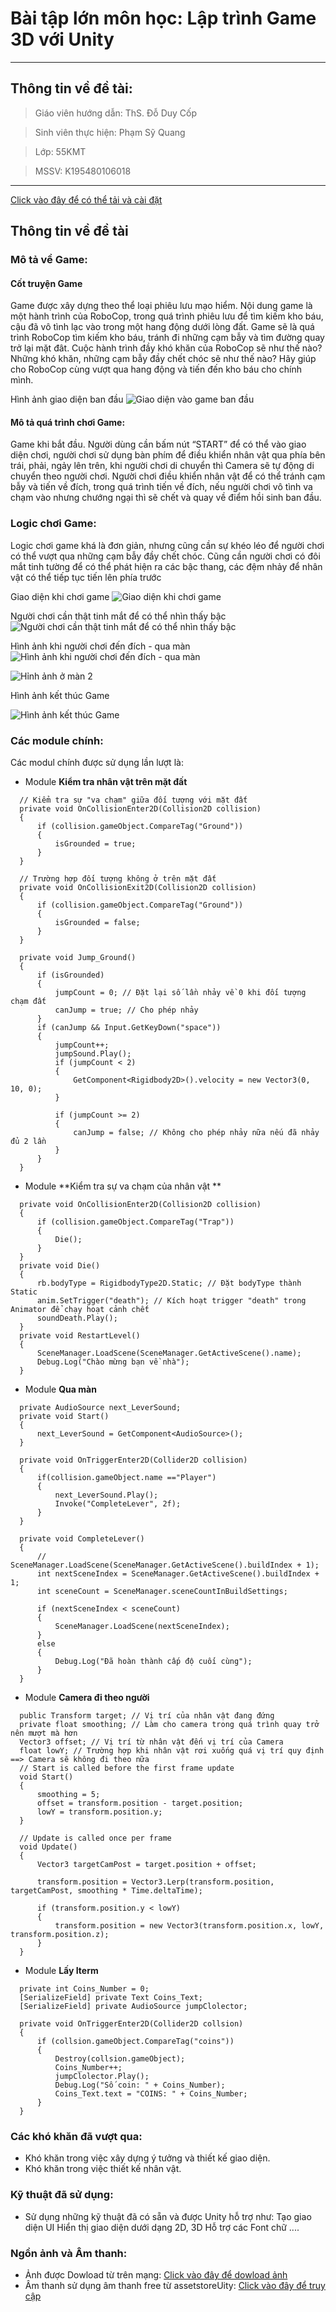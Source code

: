 # Bài tập lớn môn học: Lập trình Game 3D với Unity
***
## Thông tin về đề tài:
> Giáo viên hướng dẫn: ThS. Đỗ Duy Cốp

> Sinh viên thực hiện: Phạm Sỹ Quang

> Lớp:                 55KMT

> MSSV:                K195480106018
***
[Click vào đây để có thể tải và cài đặt](https://drive.google.com/file/d/1VXdVF_d1QBM52HeN76qbjzNCgxOTgKOt/view?usp=sharing)
## Thông tin về đề tài
### Mô tả về Game:
#### Cốt truyện Game

Game được xây dựng theo thể loại phiêu lưu mạo hiểm.
Nội dung game là một hành trình của RoboCop, trong quá trình phiêu lưu để tìm kiếm kho báu, cậu đã vô tình lạc vào trong một hang động dưới lòng đất. Game sẽ là quá trình RoboCop tìm kiếm kho báu, tránh đi những cạm bẫy và tìm đường quay trở lại mặt đât.
Cuộc hành trình đầy khó khăn của RoboCop sẽ như thế nào?
Những khó khăn, những cạm bẫy đầy chết chóc sẽ như thế nào?
Hãy giúp cho RoboCop cùng vượt qua hang động và tiến đến kho báu cho chính mình.

Hình ảnh giao diện ban đầu
![Giao diện vào game ban đầu](https://i.imgur.com/EeHRvLW.png)
#### Mô tả quá trình chơi Game:

Game khi bắt đầu. Người dùng cần bấm nút “START” để có thể vào giao diện chơi, người chơi sử dụng bàn phím để điều khiển nhân vật qua phía bên trái, phải, ngảy lên trên, khi người chơi di chuyển thì Camera sẽ tự động di chuyển theo người chơi. Người chơi điều khiển nhân vật để có thể tránh cạm bẫy và tiến về đích, trong quá trình tiến về đích, nếu người chơi vô tình va chạm vào nhưng chướng ngại thì sẽ chết và quay về điểm hồi sinh ban đầu.


### Logic chơi Game:
Logic chơi game khá là đơn giản, nhưng cũng cần sự khéo léo để người chơi có thể vượt qua những cạm bẫy đầy chết chóc. Cũng cần người chơi có đôi mắt tinh tường để có thể phát hiện ra các bậc thang, các đệm nhảy để nhân vật có thể tiếp tục tiến lên phía trước

Giao diện khi chơi game
![Giao diện khi chơi game](https://i.imgur.com/GaVwwsT.png)

Người chơi cần thật tinh mắt để có thể nhìn thấy bậc
![Người chơi cần thật tinh mắt để có thể nhìn thấy bậc](https://i.imgur.com/8Htgiu7.png)

Hình ảnh khi người chơi đến đích - qua màn
![Hình ảnh khi người chơi đến đích - qua màn](https://i.imgur.com/vm7o86T.png)

![Hỉnh ảnh ở màn 2](https://i.imgur.com/WZshYO2.png)

Hình ảnh kết thúc Game

![Hình ảnh kết thúc Game](https://i.imgur.com/7UiZXCg.png)

### Các module chính:
Các modul chính được sử dụng lần lượt là:
- Module **Kiểm tra nhân vật trên mặt đất**
```
  // Kiểm tra sự "va chạm" giữa đối tượng với mặt đất
  private void OnCollisionEnter2D(Collision2D collision)
  {
      if (collision.gameObject.CompareTag("Ground"))
      {
          isGrounded = true;
      }
  }

  // Trường hợp đối tượng không ở trên mặt đất
  private void OnCollisionExit2D(Collision2D collision)
  {
      if (collision.gameObject.CompareTag("Ground"))
      {
          isGrounded = false;
      }
  }

  private void Jump_Ground()
  {
      if (isGrounded)
      {
          jumpCount = 0; // Đặt lại số lần nhảy về 0 khi đối tượng chạm đất
          canJump = true; // Cho phép nhảy
      }
      if (canJump && Input.GetKeyDown("space"))
      {
          jumpCount++;
          jumpSound.Play();
          if (jumpCount < 2)
          {
              GetComponent<Rigidbody2D>().velocity = new Vector3(0, 10, 0);
          }

          if (jumpCount >= 2)
          {
              canJump = false; // Không cho phép nhảy nữa nếu đã nhảy đủ 2 lần
          }
      }
  }
```
- Module **Kiểm tra sự va chạm của nhân vật **
```
  private void OnCollisionEnter2D(Collision2D collision)
  {
      if (collision.gameObject.CompareTag("Trap"))
      {
          Die();
      }
  }
  private void Die()
  {
      rb.bodyType = RigidbodyType2D.Static; // Đặt bodyType thành Static
      anim.SetTrigger("death"); // Kích hoạt trigger "death" trong Animator để chạy hoạt cảnh chết
      soundDeath.Play();
  }
  private void RestartLevel()
  {
      SceneManager.LoadScene(SceneManager.GetActiveScene().name);
      Debug.Log("Chào mừng bạn về nhà");
  }
```
- Module **Qua màn**
```
  private AudioSource next_LeverSound;
  private void Start()
  {
      next_LeverSound = GetComponent<AudioSource>();
  }

  private void OnTriggerEnter2D(Collider2D collision)
  {
      if(collision.gameObject.name =="Player")
      {
          next_LeverSound.Play();
          Invoke("CompleteLever", 2f);
      }
  }

  private void CompleteLever()
  {
      // SceneManager.LoadScene(SceneManager.GetActiveScene().buildIndex + 1);
      int nextSceneIndex = SceneManager.GetActiveScene().buildIndex + 1;
      int sceneCount = SceneManager.sceneCountInBuildSettings;

      if (nextSceneIndex < sceneCount)
      {
          SceneManager.LoadScene(nextSceneIndex);
      }
      else
      {
          Debug.Log("Đã hoàn thành cấp độ cuối cùng");
      }    
  }
```
- Module **Camera đi theo người**
```
  public Transform target; // Vị trí của nhân vật đang đứng
  private float smoothing; // Làm cho camera trong quá trình quay trở nên mượt mà hơn
  Vector3 offset; // Vị trí từ nhân vật đến vị trí của Camera
  float lowY; // Trường hợp khi nhân vật rơi xuống quá vị trí quy định ==> Camera sẽ không đi theo nữa
  // Start is called before the first frame update
  void Start()
  {
      smoothing = 5;
      offset = transform.position - target.position;
      lowY = transform.position.y;
  }

  // Update is called once per frame
  void Update()
  {
      Vector3 targetCamPost = target.position + offset;

      transform.position = Vector3.Lerp(transform.position, targetCamPost, smoothing * Time.deltaTime);

      if (transform.position.y < lowY)
      {
          transform.position = new Vector3(transform.position.x, lowY, transform.position.z);
      }
  }
```
- Module **Lấy Iterm**
```
  private int Coins_Number = 0;
  [SerializeField] private Text Coins_Text;
  [SerializeField] private AudioSource jumpClolector;

  private void OnTriggerEnter2D(Collider2D collsion)
  {
      if (collsion.gameObject.CompareTag("coins"))
      {
          Destroy(collsion.gameObject);
          Coins_Number++;
          jumpClolector.Play();
          Debug.Log("Số coin: " + Coins_Number);
          Coins_Text.text = "COINS: " + Coins_Number;
      }
  }
```
### Các khó khăn đã vượt qua:
- Khó khăn trong việc xây dựng ý tưởng và thiết kế giao diện.
- Khó khăn trong việc thiết kế nhân vật.
### Kỹ thuật đã sử dụng:
- Sử dụng những kỹ thuật đã có sẵn và được Unity hỗ trợ như:
   Tạo giao diện UI
   Hiển thị giao diện dưới dạng 2D, 3D
   Hỗ trợ các Font chữ
   ....
### Ngồn ảnh và Âm thanh:
- Ảnh được Dowload từ trên mạng:
[Click vào đây để dowload ảnh](https://drive.google.com/drive/folders/1e4McbCOr-kRMb5ZYlQmQs8zUzvQ0Nrn9?usp=sharing)
- Âm thanh sử dụng âm thanh free từ assetstoreUity:
[Click vào đây để truy cập](https://assetstore.unity.com/?category=audio&price=0-0&orderBy=1)
